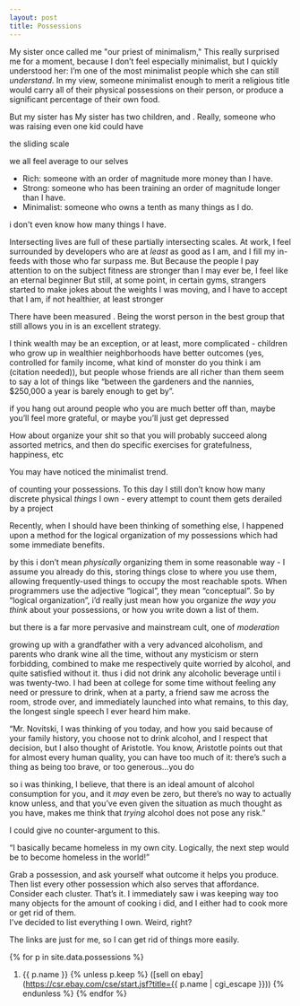 ```yaml
---
layout: post
title: Possessions
---
```


My sister once called me "our priest of minimalism," 
This really surprised me for a
moment, because I don’t feel especially minimalist, but I quickly understood
her: I’m one of the most minimalist people which she can still _understand_.
In my view, someone minimalist enough to merit a religious title would carry
all of their physical possessions on their person, or produce a significant
percentage of their own food.  

But my sister has My sister has two children, and .  Really, someone who was raising even one kid could have 

the sliding scale

we all feel average to our selves 
- Rich: someone with an order of magnitude more money than I have.
- Strong: someone who has been training an order of magnitude longer than I have.
- Minimalist: someone who owns a tenth as many things as I do.

i don't even know how many things I have.

Intersecting lives are full of these partially intersecting scales.  At work, I feel surrounded by developers who are at _least_ as good as I am, and I fill my in-feeds with those who far surpass me.  But Because the people I pay attention to on the subject fitness are stronger than I may ever be, I feel like an eternal beginner But still, at some point, in certain gyms, strangers started to make jokes about the weights I was moving, and I have to accept that I am, if not healthier, at least stronger 

There have been measured .  Being the worst person in the best group that still allows you in is an excellent strategy.

I think wealth may be an exception, or at least, more complicated - children who grow up in wealthier neighborhoods have better outcomes (yes, controlled for family income, what kind of monster do you think i am (citation needed)), but people whose friends are all richer than them seem to say a lot of things like “between the gardeners and the nannies, $250,000 a year is barely enough to get by”.

if you hang out around people who you are much better off than, maybe you’ll feel more grateful, or maybe you’ll just get depressed

How about organize your shit so that you will probably succeed along assorted metrics, and then do specific exercises for gratefulness, happiness, etc

You may have noticed the minimalist trend.  

of counting your possessions.  To this day I still don’t know how many discrete physical _things_ I own - every attempt to count them gets derailed by a project

Recently, when I should have been thinking of something else, I happened upon a method for the logical organization of my possessions which had some immediate benefits.

by this i don’t mean _physically_ organizing them in some reasonable way - I assume you already do this, storing things close to where you use them, allowing frequently-used things to occupy the most reachable spots.  When programmers use the adjective “logical”, they mean “conceptual”.  So by “logical organization”, i’d really just mean how you organize _the way you think_ about your possessions, or how you write down a list of them. 




but there is a far more pervasive and mainstream cult, one of _moderation_

growing up with a grandfather with a very advanced alcoholism, and parents who drank wine all the time, without any mysticism or stern forbidding, combined to make me respectively quite worried by alcohol, and quite satisfied without it.  thus i did not drink any alcoholic beverage until i was twenty-two.  I had been at college for some time without feeling any need or pressure to drink, when at a party, a friend saw me across the room, strode over, and immediately launched into what remains, to this day, the longest single speech I ever heard him make.  

“Mr. Novitski, I was thinking of you today, and how you said because of your family history, you choose not to drink alcohol, and I respect that decision, but I also thought of Aristotle.  You know, Aristotle points out that for almost every human quality, you can have too much of it: there’s such a thing as being too brave, or too generous…you do

so i was thinking, I believe, that there is an ideal amount of alcohol consumption for you, and it _may_ even be zero, but there’s no way to actually know unless, and that you’ve even given the situation as much thought as you have, makes me think that _trying_ alcohol does not pose any risk.”    

I could give no counter-argument to this.


“I basically became homeless in my own city. Logically, the next step would be to become homeless in the world!”

Grab a possession, and ask yourself what outcome it helps you produce.  Then list every other possession which also serves that affordance.  Consider each cluster.  That’s it.  I immediately saw i was keeping way too many objects for the amount of cooking i did, and I either had to cook more or get rid of them.  
I've decided to list everything I own.  Weird, right?

The links are just for me, so I can get rid of things more easily.

{% for p in site.data.possessions %}
  1. {{ p.name }}
  {% unless p.keep %}
  ([sell on ebay](https://csr.ebay.com/cse/start.jsf?title={{ p.name | cgi_escape }}))
  {% endunless %}
{% endfor %}
